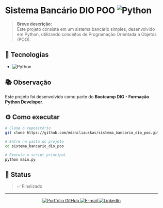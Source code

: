 # Sistema Bancário DIO POO ![Python](https://img.shields.io/badge/Python-3670A0?style=for-the-badge&logo=python&logoColor=ffdd54)

> **Breve descrição:**  
> Este projeto consiste em um sistema bancário simples, desenvolvido em Python, utilizando conceitos de Programação Orientada a Objetos (POO).

## 🚀 Tecnologias

- ![Python](https://img.shields.io/badge/Python-3670A0?style=flat-square&logo=python&logoColor=ffdd54) 

## 📚 Observação

Este projeto foi desenvolvido como parte do **Bootcamp DIO - Formação Python Developer**.

## ⚙️ Como executar

```bash
# Clone o repositório
git clone https://github.com/mdaniliauskas/sistema_bancario_dio_poo.git

# Entre na pasta do projeto
cd sistema_bancario_dio_poo

# Execute o script principal
python main.py
```

## 📄 Status

> ✅ Finalizado

---

<p align="center">
  <a href="https://github.com/mdaniliauskas">
    <img src="https://img.shields.io/badge/Portfólio%20GitHub-100000?style=flat-square&logo=github&logoColor=white" alt="Portfólio GitHub">
  </a>
  <a href="mailto:marcelo.daniliauskas@gmail.com">
    <img src="https://img.shields.io/badge/E--mail-D14836?style=flat-square&logo=gmail&logoColor=white" alt="E-mail">
  </a>
  <a href="https://www.linkedin.com/in/mdaniliauskas">
    <img src="https://img.shields.io/badge/LinkedIn-0A66C2?style=flat-square&logo=linkedin&logoColor=white" alt="LinkedIn">
  </a>
</p>
